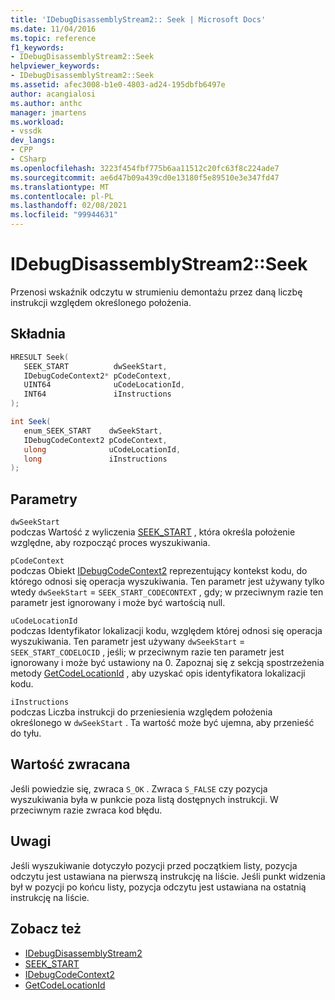 ```yaml
---
title: 'IDebugDisassemblyStream2:: Seek | Microsoft Docs'
ms.date: 11/04/2016
ms.topic: reference
f1_keywords:
- IDebugDisassemblyStream2::Seek
helpviewer_keywords:
- IDebugDisassemblyStream2::Seek
ms.assetid: afec3008-b1e0-4803-ad24-195dbfb6497e
author: acangialosi
ms.author: anthc
manager: jmartens
ms.workload:
- vssdk
dev_langs:
- CPP
- CSharp
ms.openlocfilehash: 3223f454fbf775b6aa11512c20fc63f8c224ade7
ms.sourcegitcommit: ae6d47b09a439cd0e13180f5e89510e3e347fd47
ms.translationtype: MT
ms.contentlocale: pl-PL
ms.lasthandoff: 02/08/2021
ms.locfileid: "99944631"
---
```

# <a name="idebugdisassemblystream2seek"></a>IDebugDisassemblyStream2::Seek
Przenosi wskaźnik odczytu w strumieniu demontażu przez daną liczbę instrukcji względem określonego położenia.

## <a name="syntax"></a>Składnia

```cpp
HRESULT Seek( 
   SEEK_START          dwSeekStart,
   IDebugCodeContext2* pCodeContext,
   UINT64              uCodeLocationId,
   INT64               iInstructions
);
```

```csharp
int Seek( 
   enum_SEEK_START    dwSeekStart,
   IDebugCodeContext2 pCodeContext,
   ulong              uCodeLocationId,
   long               iInstructions
);
```

## <a name="parameters"></a>Parametry
`dwSeekStart`\
podczas Wartość z wyliczenia [SEEK_START](../../../extensibility/debugger/reference/seek-start.md) , która określa położenie względne, aby rozpocząć proces wyszukiwania.

`pCodeContext`\
podczas Obiekt [IDebugCodeContext2](../../../extensibility/debugger/reference/idebugcodecontext2.md) reprezentujący kontekst kodu, do którego odnosi się operacja wyszukiwania. Ten parametr jest używany tylko wtedy `dwSeekStart`  =  `SEEK_START_CODECONTEXT` , gdy; w przeciwnym razie ten parametr jest ignorowany i może być wartością null.

`uCodeLocationId`\
podczas Identyfikator lokalizacji kodu, względem której odnosi się operacja wyszukiwania. Ten parametr jest używany `dwSeekStart`  =  `SEEK_START_CODELOCID` , jeśli; w przeciwnym razie ten parametr jest ignorowany i może być ustawiony na 0. Zapoznaj się z sekcją spostrzeżenia metody [GetCodeLocationId](../../../extensibility/debugger/reference/idebugdisassemblystream2-getcodelocationid.md) , aby uzyskać opis identyfikatora lokalizacji kodu.

`iInstructions`\
podczas Liczba instrukcji do przeniesienia względem położenia określonego w `dwSeekStart` . Ta wartość może być ujemna, aby przenieść do tyłu.

## <a name="return-value"></a>Wartość zwracana
 Jeśli powiedzie się, zwraca `S_OK` . Zwraca `S_FALSE` czy pozycja wyszukiwania była w punkcie poza listą dostępnych instrukcji. W przeciwnym razie zwraca kod błędu.

## <a name="remarks"></a>Uwagi
 Jeśli wyszukiwanie dotyczyło pozycji przed początkiem listy, pozycja odczytu jest ustawiana na pierwszą instrukcję na liście. Jeśli punkt widzenia był w pozycji po końcu listy, pozycja odczytu jest ustawiana na ostatnią instrukcję na liście.

## <a name="see-also"></a>Zobacz też
- [IDebugDisassemblyStream2](../../../extensibility/debugger/reference/idebugdisassemblystream2.md)
- [SEEK_START](../../../extensibility/debugger/reference/seek-start.md)
- [IDebugCodeContext2](../../../extensibility/debugger/reference/idebugcodecontext2.md)
- [GetCodeLocationId](../../../extensibility/debugger/reference/idebugdisassemblystream2-getcodelocationid.md)
